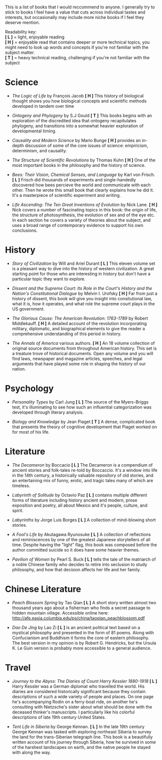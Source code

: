 This is a list of books that I would reccommend to anyone. I generally try to stick to books I feel have a value that cuts across individual tastes and interests, but occasionally may include more niche books if I feel they deserve mention.

Readability key:   
**[ L ]** = light, enjoyable reading   
**[ H ]** = enjoyable read that contains deeper or more technical topics, you might need to look up words
and concepts if you're not familiar with the subject matter.   
**[ T ]** = heavy technical reading, challenging if you're not familiar with the subject   

# Science

 - _The Logic of Life_ by François Jacob **[ H ]** This history of biological thought shows you 
how biological concepts and scientific methods developed in tandem over time

 - _Ontogeny and Phylogeny_ by S.J Gould **[ T ]** This books begins with an exploration of the discredited
 idea that ontogeny recapitulates phylogeny, and transitions into a somewhat heavier exploration
 of developmental timing.
 
 - _Causality and Modern Science_ by Mario Bunge **[ H ]** provides an in-depth discussion of some of the core issues of science: empiricism, determinism, and causality.
 
 - _The Structure of Scientific Revolutions_ by Thomas Kuhn **[ H ]** One of the most important books in the philosophy and the history of science.

 - _Bees: Their Vision, Chemical Senses, and Language_ by Karl von Frisch. **[ L ]** Frisch did thousands of experiments and single-handedly discovered how bees percieve the world and communicate with each other. Then he wrote this small book that clearly explains how he did it. It's a masterpiece of scientific experiment and writing.
 
 - _Life Ascending: The Ten Great Inventions of Evolution_ by Nick Lane. **[ H ]** Nick covers a number of fascinating topics in this book: the origin of life, the structure of photosynthesis, the evolution of sex and of the eye etc. In each section he covers a variety of theories about the subject, and uses a broad range of contemporary evidence to support his own conclusions.
 
# History

- _Story of Civilization_ by Will and Ariel Durant **[ L ]** This eleven volume set is a pleasant way to dive into
the history of western civilization. A great starting point for those who are interesting in history but
don't have a particular topic they want to explore.

- _Dissent and the Supreme Court: Its Role in the Court's History and the Nation's Constitutional Dialogue_ by Melvin I. Urofsky **[ H ]** Far from just a history of dissent, this book will give you insight into consitutional law, what it is, how it operates, and what role the supreme court plays in the US government.

- _The Glorious Cause: The American Revolution: 1763-1789_ by Robert Middlekauff. **[ H ]** A detailed account of the revolution incorporating military, diplomatic, and biographical elements to give the reader a comprehensive understanding of this period in history.

- _The Annals of America_ various authors. **[ H ]** An 18 volume collection of original source documents from throughout American history. This set is a treature trove of historical documents. Open any volume and you will find laws, newspaper and magazine articles, speeches, and legal arguments that have played some role in shaping the history of our nation.

# Psychology

- _Personality Types_ by Carl Jung **[ L ]** The source of the Myers-Briggs test, it's illuminating to see how 
such an influential categorization was developed through literary analysis.

- _Biology and Knowledge_ by Jean Piaget **[ T ]** A dense, complicated book that presents the theory of 
cognitive development that Piaget worked on for most of his life.

# Literature

- _The Decameron_ by Boccacio **[ L ]** The Decameron is a compendium of ancient stories and folk-tales re-told by Boccaccio. It's a window into life in the 14th century, a historically valuable repository of old stories, and an entertaining mix of funny, erotic, and tragic tales many of which are timeless.

- _Labyrinth of Solitude_ by Octavio Paz **[ L ]** contains multiple different forms of literature including history ancient and modern, prose exposition and poetry, all about Mexico and it's people, culture, and spirit.

- _Labyrinths_ by Jorge Luis Borges **[ L ]** A collection of mind-blowing short stories.

- _A Fool's Life_ by Akutagawa Ryunosuke **[ L ]** A collection of reflections and reminiscences by one of the greatest Japanese storytellers of all time. Despite having the "light" flag, this book was composed before the author committed suicide so it does have some heavier themes.

- _Pavilion of Women_ by Pearl S. Buck **[ L ]** tells the tale of the matriarch of a noble Chinese family who decides to retire into seclusion to study philosophy, and how that decision affects her life and her family.

# Chinese Literature

- _Peach Blossom Spring_ by Tao Qian **[ L ]** A short story written almost two thousand years ago about a fisherman who finds a secret passage to hidden mountain village. Accessible online here: http://afe.easia.columbia.edu/ps/china/taoqian_peachblossom.pdf

- _Dao De Jing_ by Lao Zi **[ L ]** is an ancient political text based on a mystical philosophy and presented in the form of 81 poems. Along with Confucianism and Buddhism it forms the core of eastern philosophy. The best version in my opinion is by Robert G. Hendricks, but the Ursula K. Le Guin version is probably more accessible to a general audience.

# Travel

- _Journey to the Abyss: The Diaries of Count Harry Kessler 1880-1918_ **[ L ]** Harry Kessler was a German diplomat who travelled the world. His diaries are considered historically significant because they contain descriptions of such a wide variety of people and places. On one page he's accompanying Rodin on a ferry-boat ride, on another he's consulting with Nietzsche's sister about what should be done with the deceased thinker's manuscripts. I particularly like his colorful descriptions of late 19th century United States.

- _Tent Life in Siberia_ by George Kennan. **[ L ]** In the late 19th century George Kennan was tasked with exploring northeast Siberia to survey the land for the trans-Siberian telegraph line. This book is a beautifully written account of his journey through Siberia, how he survived in some of the harshest landscapes on earth, and the native people he stayed with along the way.

